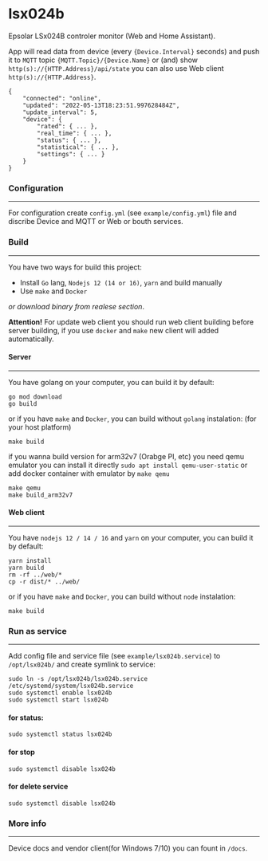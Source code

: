 # lsx024b

Epsolar LSx024B controler monitor (Web and Home Assistant).

App will read data from device (every `{Device.Interval}` seconds) and push it to `MQTT` topic `{MQTT.Topic}/{Device.Name}` or (and) show `http(s)://{HTTP.Address}/api/state` you can also use Web client `http(s)://{HTTP.Address}`.

	{
		"connected": "online",
		"updated": "2022-05-13T18:23:51.997628484Z",
		"update_interval": 5,
		"device": {
			"rated": { ... },
			"real_time": { ... },
			"status": { ... },
			"statistical": { ... },
			"settings": { ... }
		}
	}


### Configuration ###
---

For configuration create `config.yml` (see `example/config.yml`) file and discribe Device and MQTT or Web or bouth services.


### Build ###
---

You have two ways for build this project:
* Install `Go` lang, `Nodejs 12 (14 or 16)`, `yarn` and build manually
* Use `make` and `Docker`

*or download binary from realese section*.

**Attention!** For update web client you should run web client building before server building, if you use `docker` and `make` new client will added automatically.


#### Server ####
---

You have golang on your computer, you can build it by default: 

	go mod download
	go build

or if you have `make` and `Docker`, you can build without `golang` instalation: (for your host platform) 

	make build

if you wanna build version for arm32v7 (Orabge PI, etc) you need qemu emulator you can install it directly `sudo apt install qemu-user-static` or add docker container with emulator by `make qemu`

	make qemu
	make build_arm32v7


#### Web client ####
---

You have `nodejs 12 / 14 / 16` and `yarn` on your computer, you can build it by default:

	yarn install
	yarn build
	rm -rf ../web/*
	cp -r dist/* ../web/

or if you have `make` and `Docker`, you can build without `node` instalation:

	make build


### Run as service ###
---

Add config file and service file (see `example/lsx024b.service`) to `/opt/lsx024b/` and create symlink to service:

	sudo ln -s /opt/lsx024b/lsx024b.service /etc/systemd/system/lsx024b.service
	sudo systemctl enable lsx024b
	sudo systemctl start lsx024b


#### for status: ####

	sudo systemctl status lsx024b


#### for stop ####

	sudo systemctl disable lsx024b


#### for delete service ####

	sudo systemctl disable lsx024b


### More info ###
---

Device docs and vendor client(for Windows 7/10) you can fount in `/docs`.
